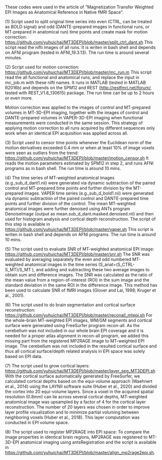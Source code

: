 These codes were used in the article of "Magnetization Transfer Weighted EPI Images as Anatomical Reference in Native fMRI Space". 

(1) Script used to split original time series into even (CTRL, can be treated as BOLD signal) and odd (DANTE-prepared images in functional runs, or MT-prepared in anatomical run) time points and create mask for motion correction: https://github.com/yuhuichai/MT3DEPI/blob/master/split_ctrl_dant.sh This script read the nifti images of all runs. It is writen in bash shell and depends on AFNI program (tested in AFNI_19.3.13). The run time is around several minutes.

(2) Script used for motion correction: https://github.com/yuhuichai/MT3DEPI/blob/master/mc_run.m This script read the all functional and anatomical runs, and replace the input in mc_job.m with these nifti names. It runs in MATLAB (tested in MATLAB R2016b) and depends on the SPM12 and REST (http://restfmri.net/forum/, tested with REST_V1.8_130615) package. The run time can be up to 2 hours or even more.

Motion correction was applied to the images of control and MT-prepared volumes in MT-3D-EPI imaging, together with the images of control and DANTE-prepared volumes in VAPER-3D-EPI imaging when functional measurements were conducted in the same session. This strategy of applying motion correction to all runs acquired by different sequences only work when an identical EPI acquisition was applied across all.

(3) Script used to censor time points whenever the Euclidean norm of the motion derivatives exceeded 0.4 mm or when at least 10% of image voxels were seen as outliers from the trend: https://github.com/yuhuichai/MT3DEPI/blob/master/motion_censor.sh It reads the motion parameters estimated by SPM12 in step 2, and runs AFNI programs as in bash shell. The run time is around 10 mins.

(4) The time series of MT-weighted anatomical images (e.g.,sub_d_dant1.nii) were generated via dynamic subtraction of the paired control and MT-prepared time points and further division by the MT-prepared images. VAPER time series (e.g.,sub_d_bold1.nii) were generated via dynamic subtraction of the paired control and DANTE-prepared time points and further division of the control. The mean MT-weighted anatomical images were further denoised using ANTs program DenoiseImage (output as mean.sub_d_dant.masked.denoised.nii) and then used for histogram analysis and cortical depth reconstruction. The script of this step is available in https://github.com/yuhuichai/MT3DEPI/blob/master/vaper.sh This script is writen in bash shell and depends on AFNI programs. The run time is around 10 mins.

(5) The script used to evaluate SNR of MT-weighted anatomical EPI image: https://github.com/yuhuichai/MT3DEPI/blob/master/snr.sh
The SNR was evaluated by averaging separately the even and odd numbered MT-weighted anatomical images in the time series (S_anat=(S_CTRL-S_MT)/S_MT ), and adding and subtracting these two average images to obtain sum and difference images. The SNR was calculated as the ratio of the mean value from a region-of-interest (ROI) in the sum image and the standard deviation in the same ROI in the difference image. This method has been used to calculate SNR of fMRI images (Glover and Lai, 1998; Kruger et al., 2001).

(6) The script used to do brain segmentation and cortical surface reconstruction: https://github.com/yuhuichai/MT3DEPI/blob/master/reconall_mtepi.sh
For the whole-brain MT-weighted EPI images, WM/GM segments and cortical surface were generated using FreeSurfer program recon-all. As the cerebellum was not included in our whole brain EPI coverage and it is needed for a proper atlas alignment in recon-all program, we added this missing part from the registered MP2RAGE image to MT-weighted EPI image. The cerebellum was not included in the resulted cortical surface and thus all cortical surface/depth related analysis in EPI space was solely based on EPI data. 

(7) The script used to grow cortical layers: https://github.com/yuhuichai/MT3DEPI/blob/master/layer_seg_MT3DEPI.sh
With the cortical surface automatically generated by FreeSurfer, we calculated cortical depths based on the equi-volume approach (Waehnert et al., 2014) using the LAYNII software suite (Huber et al., 2020) and divided the cortex into 20 equi-volume layers. Since a voxel in the acquired spatial resolution (0.8mm) can lie across several cortical depths, MT-weighted anatomical image was upsampled by a factor of 4 for the cortical layer reconstruction. The number of 20 layers was chosen in order to improve layer profile visualization and to minimize partial voluming between neighboring voxels (Huber et al., 2018). This layer computation was conducted in EPI volume space.

(8) The script used to register MP2RAGE into EPI space: To compare the image properties in identical brain regions, MP2RAGE was registered to MT-3D-EPI anatomical imaging using antsRegistration and the script is available in https://github.com/yuhuichai/MT3DEPI/blob/master/align_mp2rage2epi.sh.
